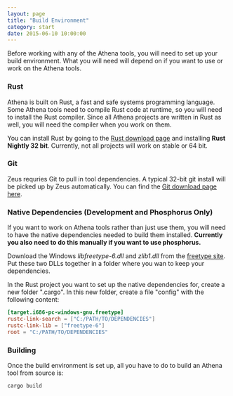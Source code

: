 ```yaml
---
layout: page
title: "Build Environment"
category: start
date: 2015-06-10 10:00:00
---
```


Before working with any of the Athena tools, you will need to set up your build
environment. What you will need will depend on if you want to use or work on the
Athena tools.


### Rust

Athena is built on Rust, a fast and safe systems programming language. Some Athena
tools need to compile Rust code at runtime, so you will need to install the Rust
compiler. Since all Athena projects are written in Rust as well, you will need the
compiler when you work on them.

You can install Rust by going to the [Rust download page](http://www.rust-lang.org/install.html)
and installing **Rust Nightly 32 bit**. Currently, not all projects will work on
stable or 64 bit.


### Git

Zeus requries Git to pull in tool dependencies. A typical 32-bit git install will
be picked up by Zeus automatically. You can find the [Git download page here](https://git-scm.com/download/win).


### Native Dependencies (Development and Phosphorus Only)

If you want to work on Athena tools rather than just use them, you will need to
have the native dependencies needed to build them installed. **Currently you also
need to do this manually if you want to use phosphorus.**

Download the Windows *libfreetype-6.dll* and *zlib1.dll* from the [freetype site](http://www.freetype.org/download.html).
Put these two DLLs together in a folder where you wan to keep your dependencies.

In the Rust project you want to set up the native dependencies for, create a new
folder ".cargo". In this new folder, create a file "config" with the following content:

```toml
[target.i686-pc-windows-gnu.freetype]
rustc-link-search = ["C:/PATH/TO/DEPENDENCIES"]
rustc-link-lib = ["freetype-6"]
root = "C:/PATH/TO/DEPENDENCIES"
```

### Building

Once the build environment is set up, all you have to do to build an Athena tool
from source is:

```
cargo build
```
